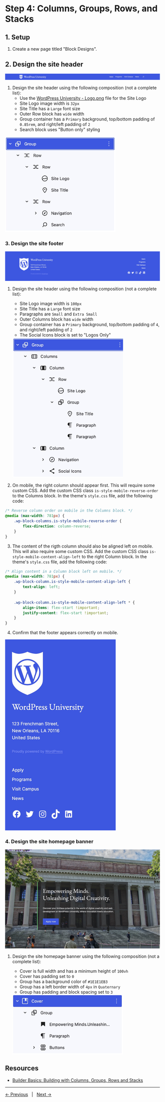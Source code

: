 # Step 4: Columns, Groups, Rows, and Stacks 

## 1. Setup
1. Create a new page titled "Block Designs".

## 2. Design the site header
![img](/steps/step-4/screenshots/site-header.jpg)

1. Design the site header using the following composition (not a complete list):
	- Use the [WordPress University - Logo.png](/assets/logos/WordPress%20University%20-%20Logo.png) file for the Site Logo 
	- Site Logo image width is `32px`
	- Site Title has a `Large` font size
	- Outer Row block has `wide` width
	- Group container has a `Primary` background, top/bottom padding of `0.85rem`, and right/left padding of `2`
	- Search block uses "Button only" styling

<img src="screenshots/site-header-composition.jpg" width="360">

### 3. Design the site footer
![img](/steps/step-4/screenshots/site-footer.jpg)

1. Design the site header using the following composition (not a complete list):
	- Site Logo image width is `100px`
	- Site Title has a `Large` font size
	- Paragraphs are `Small` and `Extra Small`
	- Outer Columns block has `wide` width
	- Group container has a `Primary` background, top/bottom padding of `4`, and right/left padding of `2`
	- The Social Icons block is set to "Logos Only"

	<img src="screenshots/site-footer-composition.jpg" width="360">
2. On mobile, the right column should appear first. This will require some custom CSS. Add the custom CSS class `is-style-mobile-reverse-order` to the Columns block. In the theme's `style.css` file, add the following code: 
```css
/* Reverse column order on mobile in the Columns block. */
@media (max-width: 781px) {
    .wp-block-columns.is-style-mobile-reverse-order {
        flex-direction: column-reverse;
    }
}
```
3. The content of the rigth column should also be aligned left on mobile. This will also require some custom CSS. Add the custom CSS class `is-style-mobile-content-align-left` to the right Column block. In the theme's `style.css` file, add the following code:
```css
/* Align content in a Column block left on mobile. */
@media (max-width: 781px) {
    .wp-block-column.is-style-mobile-content-align-left {
        text-align: left;
    }

    .wp-block-column.is-style-mobile-content-align-left * {
        align-items: flex-start !important;
        justify-content: flex-start !important;
    }
}
```
4. Confirm that the footer appears correctly on mobile. 

<img src="screenshots/site-footer-mobile.jpg" width="360">

### 4. Design the site homepage banner

![img](/steps/step-4/screenshots/site-banner.jpg)

1. Design the site homepage banner using the following composition (not a complete list):
	- Cover is full width and has a minimum height of `100vh`
	- Cover has padding set to `0`
	- Group has a background color of `#1E1E1EB3`
	- Group has a left border width of `4px` in `Quaternary`
	- Group has padding and block spacing set to `3` 

	<img src="screenshots/site-banner-composition.jpg" width="360">

## Resources
- [Builder Basics: Building with Columns, Groups, Rows and Stacks](https://wordpress.tv/2022/12/02/builder-basics-building-with-columns-groups-rows-and-stacks/)

---
[← Previous](/steps/step-3/readme.md) &nbsp;&nbsp;|&nbsp;&nbsp; [Next →](/steps/step-5/readme.md)


